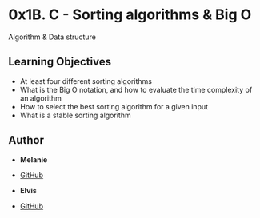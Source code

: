 # 0x1B. C - Sorting algorithms & Big O
Algorithm & Data structure

## Learning Objectives
- At least four different sorting algorithms
- What is the Big O notation, and how to evaluate the time complexity of an algorithm
- How to select the best sorting algorithm for a given input
- What is a stable sorting algorithm

## Author
* **Melanie**
 - [GitHub](https://github.com/MelSaina)

 * **Elvis**
 - [GitHub](https://github.com/elvis-kimutai)
